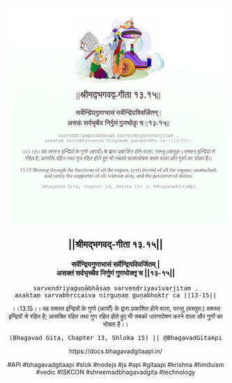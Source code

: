 <img src="../../asset/BG_13_15.png"/>
<center><h2>||श्रीमद्‍भगवद्‍-गीता १३.१५||</h2>
<h3>सर्वेन्द्रियगुणाभासं सर्वेन्द्रियविवर्जितम् |<br/>असक्तं सर्वभृच्चैव निर्गुणं गुणभोक्तृ च ||१३-१५||</h3>
<pre>sarvendriyaguṇābhāsaṃ sarvendriyavivarjitam .<br/>asaktaṃ sarvabhṛccaiva nirguṇaṃ guṇabhoktṛ ca ||13-15||</pre>
<p>।।13.15।। वह समस्त इन्द्रियों के गुणो (कार्यों) के द्वारा प्रकाशित होने वाला, परन्तु (वस्तुत:) समस्त इन्द्रियों से रहित है; आसक्ति रहित तथा गुण रहित होते हुए भी सबको धारणपोषण करने वाला और गुणों का भोक्ता है।।</p>
<pre>(Bhagavad Gita, Chapter 13, Shloka 15) || @BhagavadGitaApi</pre><p>https://docs.bhagavadgitaapi.in/</p><p>#API #bhagavadgitaapi #slok #nodejs #js #api #gitaapi #krishna #hinduism #vedic #ISKCON #shreemadbhagavadgita #technology</p></center>